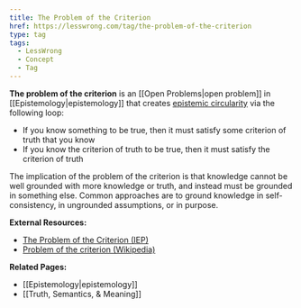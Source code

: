 ```yaml
---
title: The Problem of the Criterion
href: https://lesswrong.com/tag/the-problem-of-the-criterion
type: tag
tags:
  - LessWrong
  - Concept
  - Tag
---
```


**The problem of the criterion** is an [[Open Problems|open problem]] in [[Epistemology|epistemology]] that creates [epistemic circularity](https://iep.utm.edu/ep-circ/) via the following loop:

*   If you know something to be true, then it must satisfy some criterion of truth that you know
*   If you know the criterion of truth to be true, then it must satisfy the criterion of truth

The implication of the problem of the criterion is that knowledge cannot be well grounded with more knowledge or truth, and instead must be grounded in something else. Common approaches are to ground knowledge in self-consistency, in ungrounded assumptions, or in purpose.

**External Resources:**

*   [The Problem of the Criterion (IEP)](https://iep.utm.edu/criterio/)
*   [Problem of the criterion (Wikipedia)](https://en.wikipedia.org/wiki/Problem_of_the_criterion)

**Related Pages:**

*   [[Epistemology|epistemology]]
*   [[Truth, Semantics, & Meaning]]